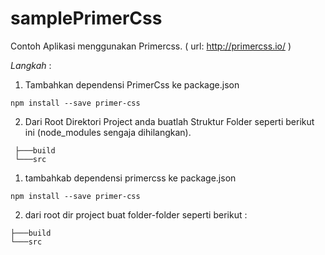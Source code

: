 # samplePrimerCss
Contoh Aplikasi menggunakan Primercss.
( url: http://primercss.io/ )

*Langkah* :

1. Tambahkan dependensi PrimerCss ke package.json
````
npm install --save primer-css
````
2. Dari Root Direktori Project anda buatlah Struktur Folder seperti berikut ini (node_modules sengaja dihilangkan).
````
 ├───build
 └───src
````


1. tambahkab dependensi primercss ke package.json
```` 
npm install --save primer-css 
````
2. dari root dir project buat folder-folder seperti berikut :
````
├───build
└───src
````